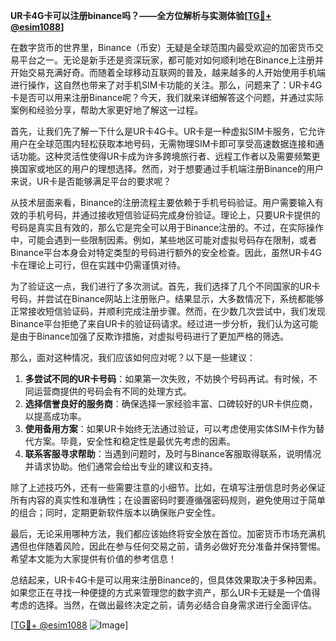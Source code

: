 **UR卡4G卡可以注册binance吗？——全方位解析与实测体验[[TG💪+ @esim1088](https://t.me/s/esim1088)]**

在数字货币的世界里，Binance（币安）无疑是全球范围内最受欢迎的加密货币交易平台之一。无论是新手还是资深玩家，都可能对如何顺利地在Binance上注册并开始交易充满好奇。而随着全球移动互联网的普及，越来越多的人开始使用手机端进行操作，这自然也带来了对手机SIM卡功能的关注。那么，问题来了：UR卡4G卡是否可以用来注册Binance呢？今天，我们就来详细解答这个问题，并通过实际案例和经验分享，帮助大家更好地了解这一过程。

首先，让我们先了解一下什么是UR卡4G卡。UR卡是一种虚拟SIM卡服务，它允许用户在全球范围内轻松获取本地号码，无需物理SIM卡即可享受高速数据连接和通话功能。这种灵活性使得UR卡成为许多跨境旅行者、远程工作者以及需要频繁更换国家或地区的用户的理想选择。然而，对于想要通过手机端注册Binance的用户来说，UR卡是否能够满足平台的要求呢？

从技术层面来看，Binance的注册流程主要依赖于手机号码验证。用户需要输入有效的手机号码，并通过接收短信验证码完成身份验证。理论上，只要UR卡提供的号码是真实且有效的，那么它是完全可以用于Binance注册的。不过，在实际操作中，可能会遇到一些限制因素。例如，某些地区可能对虚拟号码存在限制，或者Binance平台本身会对特定类型的号码进行额外的安全检查。因此，虽然UR卡4G卡在理论上可行，但在实践中仍需谨慎对待。

为了验证这一点，我们进行了多次测试。首先，我们选择了几个不同国家的UR卡号码，并尝试在Binance网站上注册账户。结果显示，大多数情况下，系统都能够正常接收短信验证码，并顺利完成注册步骤。然而，在少数几次尝试中，我们发现Binance平台拒绝了来自UR卡的验证码请求。经过进一步分析，我们认为这可能是由于Binance加强了反欺诈措施，对虚拟号码进行了更加严格的筛选。

那么，面对这种情况，我们应该如何应对呢？以下是一些建议：

1. **多尝试不同的UR卡号码**：如果第一次失败，不妨换个号码再试。有时候，不同运营商提供的号码会有不同的处理方式。
2. **选择信誉良好的服务商**：确保选择一家经验丰富、口碑较好的UR卡供应商，以提高成功率。
3. **使用备用方案**：如果UR卡始终无法通过验证，可以考虑使用实体SIM卡作为替代方案。毕竟，安全性和稳定性是最优先考虑的因素。
4. **联系客服寻求帮助**：当遇到问题时，及时与Binance客服取得联系，说明情况并请求协助。他们通常会给出专业的建议和支持。

除了上述技巧外，还有一些需要注意的小细节。比如，在填写注册信息时务必保证所有内容的真实性和准确性；在设置密码时要遵循强密码规则，避免使用过于简单的组合；同时，定期更新软件版本以确保账户安全性。

最后，无论采用哪种方法，我们都应该始终将安全放在首位。加密货币市场充满机遇但也伴随着风险，因此在参与任何交易之前，请务必做好充分准备并保持警惕。希望本文能为大家提供有价值的参考信息！

总结起来，UR卡4G卡是可以用来注册Binance的，但具体效果取决于多种因素。如果您正在寻找一种便捷的方式来管理您的数字资产，那么UR卡无疑是一个值得考虑的选择。当然，在做出最终决定之前，请务必结合自身需求进行全面评估。

[[TG💪+ @esim1088](https://t.me/s/esim1088) ![Image](https://i.postimg.cc/4NQfJmqS/Snipaste-2025-05-13-00-14-12.png)]